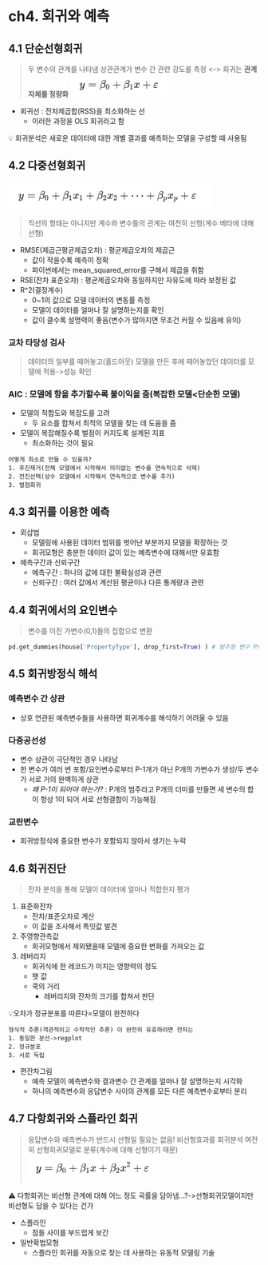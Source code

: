 # ch4. 회귀와 예측

## 4.1 단순선형회귀
> 두 변수의 관계를 나타냄
> 상관관계가 변수 간 관련 강도를 측정 <-> 회귀는 **관계 자체를 정량화**
![study_1](/stats_study/4.1.png)
- 회귀선 : 잔차제곱합(RSS)을 최소화하는 선
    - 이러한 과정을 OLS 회귀라고 함

💡 회귀분석은 새로운 데이터에 대한 개별 결과를 예측하는 모델을 구성할 때 사용됨

## 4.2 다중선형회귀
![study_2](/stats_study/4.2.png)
> 직선의 형태는 아니지만 계수와 변수들의 관계는 여전히 선형(계수 베타에 대해 선형)

- RMSE(제곱근평균제곱오차) : 평균제곱오차의 제곱근
    - 값이 작을수록 예측이 정확
    - 파이썬에서는 mean_squared_error를 구해서 제곱을 취함
- RSE(잔차 표준오차) : 평균제곱오차와 동일하지만 자유도에 따라 보정된 값
- R^2(결정계수)
    - 0~1의 값으로 모델 데이터의 변동률 측정
    - 모델이 데이터를 얼마나 잘 설명하는지를 확인
    - 값이 클수록 설명력이 좋음(변수가 많아지면 무조건 커질 수 있음에 유의)

### 교차 타당성 검사
> 데이터의 일부를 떼어놓고(홀드아웃) 모델을 만든 후에 떼어놓았던 데이터를 모델에 적용->성능 확인

### AIC : 모델에 항을 추가할수록 불이익을 줌(복잡한 모델<단순한 모델)
- 모델의 적합도와 복잡도를 고려
    - 두 요소를 합쳐서 최적의 모델을 찾는 데 도움을 줌
- 모델이 복잡해질수록 벌점이 커지도록 설계된 지표
    - 최소화하는 것이 필요
```
어떻게 최소로 만들 수 있을까?
1. 후진제거(전체 모델에서 시작해서 의미없는 변수를 연속적으로 삭제)
2. 전진선택(상수 모델에서 시작해서 연속적으로 변수를 추가)
3. 벌점회귀 
```

## 4.3 회귀를 이용한 예측
- 외삽법
    - 모델링에 사용된 데이터 범위를 벗어난 부분까지 모델을 확장하는 것
    - 회귀모형은 충분한 데이터 값이 있는 예측변수에 대해서만 유효함
- 예측구간과 신뢰구간
    - 예측구간 : 하나의 값에 대한 불확실성과 관련
    - 신뢰구간 : 여러 값에서 계산된 평균이나 다른 통계량과 관련

## 4.4 회귀에서의 요인변수
> 변수를 이진 가변수(0,1)들의 집합으로 변환
```python
pd.get_dummies(house['PropertyType'], drop_first=True) ) # 범주형 변수 PropertyType의 원핫인코딩 반환/P-1개의 열을 반환하여 다중공선성 문제를 피함함
```

## 4.5 회귀방정식 해석
### 예측변수 간 상관
- 상호 연관된 예측변수들을 사용하면 회귀계수를 해석하기 어려울 수 있음

### 다중공선성
- 변수 상관이 극단적인 경우 나타남
- 한 변수가 여러 번 포함/요인변수로부터 P-1개가 아닌 P개의 가변수가 생성/두 변수가 서로 거의 완벽하게 상관
    - *왜 P-1이 되어야 하는가?*
    : P개의 범주라고 P개의 더미를 만들면 세 변수의 합이 항상 1이 되어 서로 선형결합이 가능해짐

### 교란변수
- 회귀방정식에 중요한 변수가 포함되지 않아서 생기는 누락

## 4.6 회귀진단
> 잔차 분석을 통해 모델이 데이터에 얼마나 적합한지 평가
1. 표준화잔차
    - 잔차/표준오차로 계산
    - 이 값을 조사해서 특잇값 발견
2. 주영향관측값
    - 회귀모형에서 제외됐을때 모델에 중요한 변화를 가져오는 값
3. 레버리지
    - 회귀식에 한 레코드가 미치는 영향력의 정도
    - 햇 값
    - 쿡의 거리 
        - 레버리지와 잔차의 크기를 합쳐서 판단

💡오차가 정규분포를 따른다=모델이 완전하다
```
형식적 추론(객관적이고 수학적인 추론) 이 완전히 유효하려면 잔차는
1. 동일한 분산->regplot
2. 정규분포
3. 서로 독립
```

- 편잔차그림
    - 예측 모델이 예측변수와 결과변수 간 관계를 얼마나 잘 설명하는지 시각화
    - 하나의 예측변수와 응답변수 사이의 관계를 모든 다른 예측변수로부터 분리

## 4.7 다항회귀와 스플라인 회귀
> 응답변수와 예측변수가 반드시 선형일 필요는 없음! 비선형효과를 회귀분석
> 여전히 선형회귀모델로 분류(계수에 대해 선형이기 때문)
![study_3](/stats_study/4.7.png)

⚠️ 다항회귀는 비선형 관계에 대해 어느 정도 곡률을 담아냄...?->선형회귀모델이지만 비선형도 담을 수 있다는 건가

- 스플라인
    - 점들 사이를 부드럽게 보간
- 일반확법모형
    - 스플라인 회귀를 자동으로 찾는 데 사용하는 유동적 모델링 기술

